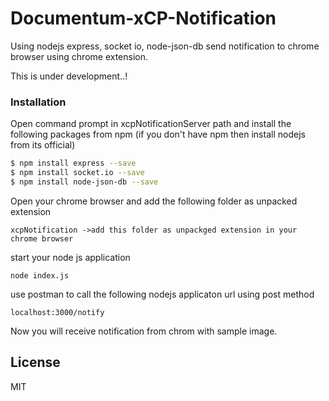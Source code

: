 # Documentum-xCP-Notification
Using nodejs express, socket io, node-json-db send notification to chrome browser using chrome extension.

This is under development..!

### Installation
Open command prompt in xcpNotificationServer path and install the following packages from npm (if you don't have npm then install nodejs from its official)

```sh
$ npm install express --save
$ npm install socket.io --save
$ npm install node-json-db --save
```
Open your chrome browser and add the following folder as unpacked extension
```
xcpNotification ->add this folder as unpackged extension in your chrome browser
```

start your node js application
```
node index.js
```

use postman to call the following nodejs applicaton url using post method
```
localhost:3000/notify
```

Now you will receive notification from chrom with sample image.

License
----
MIT
